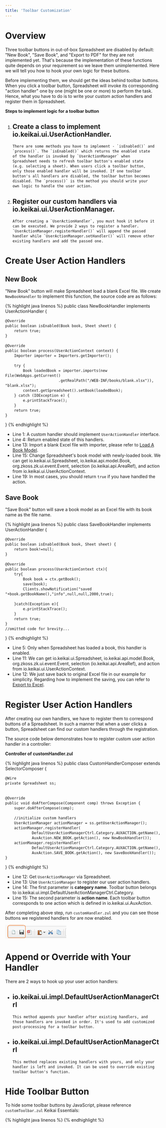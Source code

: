 ```yaml
---
title: 'Toolbar Customization'
---
```


# Overview

Three toolbar buttons in out-of-box Spreadsheet are disabled by default:
"New Book", "Save Book", and "Export to PDF" for they are not
implemented yet. That's because the implementation of these functions
quite depends on your requirement so we leave them unimplemented. Here
we will tell you how to hook your own logic for these buttons.

Before implementing them, we should get the ideas behind toolbar
buttons. When you click a toolbar button, Spreadsheet will invoke its
corresponding "action handler" one by one (might be one or more) to
perform the task. Hence, what you have to do is to write your custom
action handlers and register them in Spreadsheet.

**Steps to implement logic for a toolbar button**

1.  Create a class to implement
    <javadoc directory="keikai">io.keikai.ui.UserActionHandler</javadoc>.
      -   
        There are some methods you have to implement - `isEnabled()` and
        `process()`. The `isEnabled()` which returns the enabled state
        of the handler is invoked by `UserActionManager` when
        Spreadsheet needs to refresh toolbar button's enabled state
        (e.g. selecting a sheet). When users click a toolbar button,
        only those enabled handler will be invoked. If one toolbar
        button's all handlers are disabled, the toolbar button becomes
        disabled. The `process()` is the method you should write your
        own logic to handle the user action.
2.  Register our custom handlers via
    <javadoc directory="keikai">io.keikai.ui.UserActionManager</javadoc>.
      -   
        After creating a `UserActionHandler`, you must hook it before it
        can be executed. We provide 2 ways to register a handler.
        `UserActionManager.registerHandler()` will append the passed
        handler while `UserActionManager.setHandler()` will remove other
        existing handlers and add the passed one.

# Create User Action Handlers

## New Book

"New Book" button will make Spreadsheet load a blank Excel file. We
create `NewBookHandler` to implement this function, the source code are
as follows:

{% highlight java linenos %}
public class NewBookHandler implements UserActionHandler {

    @Override
    public boolean isEnabled(Book book, Sheet sheet) {
        return true;
    }

    @Override
    public boolean process(UserActionContext context) {
        Importer importer = Importers.getImporter();
        
        try {
            Book loadedBook = importer.imports(new File(WebApps.getCurrent()
                            .getRealPath("/WEB-INF/books/blank.xlsx")), "blank.xlsx");
            context.getSpreadsheet().setBook(loadedBook);
        } catch (IOException e) {
            e.printStackTrace();
        }
        return true;
    }
}
{% endhighlight %}

  - Line 1: A custom handler should implement `UserActionHandler`
    interface.
  - Line 4: Return enabled state of this handlers.
  - Line 13: Import a blank Excel file with importer, please refer to [
    Load A Book
    Model](ZK_Spreadsheet_Essentials/Working_with_Spreadsheet/Spreadsheet_Data_Model#Load_A_Book_Model "wikilink").
  - Line 15: Change Spreadsheet's book model with newly-loaded book. We
    can get
    <javadoc directory="keikai">io.keikai.ui.Spreadsheet</javadoc>,
    <javadoc directory="keikai">io.keikai.api.model.Book</javadoc>,
    <javadoc >org.zkoss.zk.ui.event.Event</javadoc>, selection
    (<javadoc directory="keikai">io.keikai.api.AreaRef</javadoc>), and
    action from
    <javadoc directory="keikai">io.keikai.ui.UserActionContext</javadoc>.
  - Line 19: In most cases, you should return `true` if you have handled
    the action.

## Save Book

"Save Book" button will save a book model as an Excel file with its book
name as the file name.

{% highlight java linenos %}
public class SaveBookHandler implements UserActionHandler {
    
    @Override
    public boolean isEnabled(Book book, Sheet sheet) {
        return book!=null;
    }

    @Override
    public boolean process(UserActionContext ctx){
        try{
            Book book = ctx.getBook();
            save(book);
            Clients.showNotification("saved "+book.getBookName(),"info",null,null,2000,true);
            
        }catch(Exception e){
            e.printStackTrace();
        }
        return true;
    }
    //omitted code for brevity...
}
{% endhighlight %}

  - Line 5: Only when Spreadsheet has loaded a book, this handler is
    enabled.
  - Line 11: We can get
    <javadoc directory="keikai">io.keikai.ui.Spreadsheet</javadoc>,
    <javadoc directory="keikai">io.keikai.api.model.Book</javadoc>,
    <javadoc >org.zkoss.zk.ui.event.Event</javadoc>, selection
    (<javadoc directory="keikai">io.keikai.api.AreaRef</javadoc>), and
    action from
    <javadoc directory="keikai">io.keikai.ui.UserActionContext</javadoc>.
  - Line 12: We just save back to original Excel file in our example for
    simplicity. Regarding how to implement the saving, you can refer to
    [ Export to
    Excel](ZK_Spreadsheet_Essentials/Working_with_Spreadsheet/Handling_Data_Model/Export_to_Excel "wikilink").

# Register User Action Handlers

After creating our own handlers, we have to register them to correspond
buttons of a Spreadsheet. In such a manner that when a user clicks a
button, Spreadsheet can find our custom handlers through the
registration.

The source code below demonstrates how to register custom user action
handler in a controller:

**Controller of customHandler.zul**

{% highlight java linenos %}
public class CustomHandlerComposer extends SelectorComposer<Component> {
    
    @Wire
    private Spreadsheet ss;

    
    @Override
    public void doAfterCompose(Component comp) throws Exception {
        super.doAfterCompose(comp);
        
        //initialize custom handlers
        UserActionManager actionManager = ss.getUserActionManager();
        actionManager.registerHandler(
                DefaultUserActionManagerCtrl.Category.AUXACTION.getName(),
                AuxAction.NEW_BOOK.getAction(), new NewBookHandler());
        actionManager.registerHandler(
                DefaultUserActionManagerCtrl.Category.AUXACTION.getName(),
                AuxAction.SAVE_BOOK.getAction(), new SaveBookHandler());
    }
}
{% endhighlight %}

  - Line 12: Get `UserActionManager` via Spreadsheet.
  - Line 13: Use `UserActionManager` to register our user action
    handlers.
  - Line 14: The first parameter is **category name**. Toolbar button
    belongs to <javadoc directory="keikai" method="AUXACTION" >
    io.keikai.ui.impl.DefaultUserActionManagerCtrl.Category</javadoc>.
  - Line 15: The second parameter is **action name**. Each toolbar
    button corresponds to one action which is defined in
    <javadoc directory="keikai">io.keikai.ui.AuxAction</javadoc>.

After completing above step, run `customHandler.zul` and you can see
those buttons we registered handlers for are now enabled.

![ center](/assets/images/dev-ref/zss-essentials-customHandler.png " center")

# Append or Override with Your Handler

There are 2 ways to hook up your user action handlers:

  - <javadoc directory="keikai" method="registerHandler(java.lang.String, java.lang.String, io.keikai.ui.UserActionHandler)">io.keikai.ui.impl.DefaultUserActionManagerCtrl</javadoc>
      -   
        This method appends your handler after existing handlers, and
        those handlers are invoked in order. It's used to add customized
        post-processing for a toolbar button.

<!-- end list -->

  - <javadoc  directory="keikai" method="setHandler(java.lang.String, java.lang.String, io.keikai.ui.UserActionHandler)">io.keikai.ui.impl.DefaultUserActionManagerCtrl</javadoc>
      -   
        This method replaces existing handlers with yours, and only your
        handler is left and invoked. It can be used to override existing
        toolbar button's function.

# Hide Toolbar Button

To hide some toolbar buttons by JavaScript, please reference `customToolbar.zul` Keikai Essentials:


{% highlight java linenos %}
    <script defer="true"><![CDATA[
var hiddenButtons = ['.zstbtn-newBook', '.zstbtn-saveBook', '.zstbtn-exportPDF', '.zstbtn-sortAndFilter'
    , '.zschktbtn-protectSheet', '.zstbtn-insertPicture', '.zstbtn-insertChart'];

jq.each(hiddenButtons, function(index, selector){
    jq(selector).hide();
});
    ]]></script>
{% endhighlight %}
